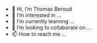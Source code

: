- 👋 Hi, I’m Thomas Beroud
- 👀 I’m interested in ...
- 🌱 I’m currently learning ...
- 💞️ I’m looking to collaborate on ...
- 📫 How to reach me ...

<!---
ThomxsBrd/ThomxsBrd is a ✨ special ✨ repository because its `README.md` (this file) appears on your GitHub profile.
You can click the Preview link to take a look at your changes.
--->
